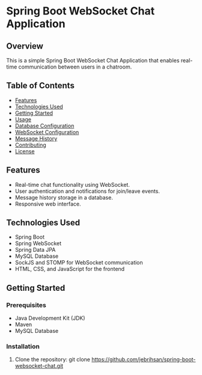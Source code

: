 # Spring Boot WebSocket Chat Application

## Overview

This is a simple Spring Boot WebSocket Chat Application that enables real-time communication between users in a chatroom.

## Table of Contents

- [Features](#features)
- [Technologies Used](#technologies-used)
- [Getting Started](#getting-started)
- [Usage](#usage)
- [Database Configuration](#database-configuration)
- [WebSocket Configuration](#websocket-configuration)
- [Message History](#message-history)
- [Contributing](#contributing)
- [License](#license)

## Features

- Real-time chat functionality using WebSocket.
- User authentication and notifications for join/leave events.
- Message history storage in a database.
- Responsive web interface.

## Technologies Used

- Spring Boot
- Spring WebSocket
- Spring Data JPA
- MySQL Database
- SockJS and STOMP for WebSocket communication
- HTML, CSS, and JavaScript for the frontend

## Getting Started

### Prerequisites

- Java Development Kit (JDK)
- Maven
- MySQL Database

### Installation

1. Clone the repository:
   git clone https://github.com/jebrihsan/spring-boot-websocket-chat.git
